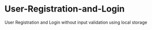 # User-Registration-and-Login
User Registration and Login without input validation using local storage
